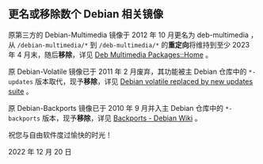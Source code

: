 ## 更名或移除数个 Debian 相关镜像

原第三方的 Debian-Multimedia 镜像于 2012 年 10 月更名为 deb-multimedia ，从 `/debian-multimedia/*` 到 `/deb-multimedia/*` 的**重定向**将维持到至少 2023 年 4 月末，随后**移除**，详见 [Deb Multimedia Packages::Home](https://www.deb-multimedia.org/) 。

原 Debian-Volatile 镜像已于 2011 年 2 月废弃，其功能被主 Debian 仓库中的 `*-updates` 版本取代，现予**移除**，详见 [Debian volatile replaced by new updates suite](https://www.debian.org/News/2011/20110215) 。

原 Debian-Backports 镜像已于 2010 年 9 月并入主 Debian 仓库中的 `*-backports` 版本，现予**移除**，详见 [Backports - Debian Wiki](https://wiki.debian.org/Backports#Migrate_from_backports.org_to_backports.debian.org) 。

祝您与自由软件度过愉快的时光！

2022 年 12 月 20 日
